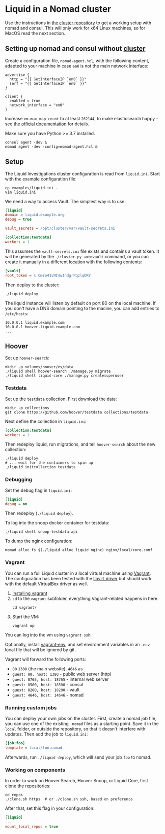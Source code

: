 # Liquid in a Nomad cluster

Use the instructions in [the cluster repository](https://github.com/liquidinvestigations/cluster) to get a working setup with nomad and consul. This will only work for x64 Linux machines, so for MacOS read the next section.


## Setting up nomad and consul without [cluster](https://github.com/liquidinvestigations/cluster)

Create a configuration file, `nomad-agent.hcl`, with the following content,
adapted to your machine in case `en0` is not the main network interface:

```hcl
advertise {
  http = "{{ GetInterfaceIP `en0` }}"
  serf = "{{ GetInterfaceIP `en0` }}"
}

client {
  enabled = true
  network_interface = "en0"
}
```

Increase `vm.max_map_count` to at least `262144`, to make elasticsearch happy -
see [the official documentation][] for details.

[the official documentation]: https://www.elastic.co/guide/en/elasticsearch/reference/current/docker.html#docker-cli-run-prod-mode

Make sure you have Python >= 3.7 installed.

```shell
consul agent -dev &
nomad agent -dev -config=nomad-agent.hcl &
```

## Setup

The Liquid Investigations cluster configuration is read from `liquid.ini`.
Start with the example configuration file:

```shell
cp examples/liquid.ini .
vim liquid.ini
```

We need a way to access Vault. The simplest way is to use:
```ini
[liquid]
domain = liquid.example.org
debug = true

vault_secrets = /opt/cluster/var/vault-secrets.ini

[collection:testdata]
workers = 1
```

This assumes the `vault-secrets.ini` file exists and contains a vault token. It
will be generated by the `./cluster.py autovault` command, or you can create it
manually in a different location with the following contents:

```ini
[vault]
root_token = s.Cmro41vNI4wIndgrPqzlqOKY
```

Then deploy to the cluster:

```shell
./liquid deploy
```

The liquid instance will listen by default on port 80 on the local machine. If
you don't have a DNS domain pointing to the macine, you can add entries to
`/etc/hosts`:

```
10.0.0.1 liquid.example.com
10.0.0.1 hoover.liquid.example.com
...
```

## Hoover
Set up `hoover-search`:

```shell
mkdir -p volumes/hoover/es/data
./liquid shell hoover-search ./manage.py migrate
./liquid shell liquid-core ./manage.py createsuperuser
```

### Testdata
Set up the `testdata` collection. First download the data:

```shell
mkdir -p collections
git clone https://github.com/hoover/testdata collections/testdata
```

Next define the collection in `liquid.ini`:

```ini
[collection:testdata]
workers = 1
```

Then redeploy liquid, run migrations, and tell `hoover-search` about the new
collection:

```shell
./liquid deploy
# ... wait for the containers to spin up
./liquid initcollection testdata
```

### Debugging
Set the debug flag in `liquid.ini`:
```ini
[liquid]
debug = on
```

Then redeploy (`./liquid deploy`).

To log into the snoop docker container for testdata:
```shell
./liquid shell snoop-testdata-api
```

To dump the nginx configuration:
```shell
nomad alloc fs $(./liquid alloc liquid nginx) nginx/local/core.conf
```

### Vagrant

You can run a full Liquid cluster in a local virtual machine using [Vagrant][].
The configuration has been tested with the [libvirt driver][] but should work
with the default VirtualBox driver as well.

1. [Installing vagrant][]
2. `cd` to the `vagrant` subfolder, everything Vagrant-related happens in here:
    ```shell
    cd vagrant/
    ```
3. Start the VM:
    ```shell
    vagrant up
    ```

You can log into the vm using `vagrant ssh`.

Optionally, install [vagrant-env][], and set environment variables in an `.env`
local file that will be ignored by git.

Vagrant will forward the following ports:
  * `80` `1380` (the main website), `4646` as
  * `guest: 80, host: 1380` - public web server (http)
  * `guest: 8765, host: 18765` - internal web server
  * `guest: 8500, host: 18500` - consul
  * `guest: 8200, host: 18200` - vault
  * `guest: 4646, host: 14646` - nomad

[Vagrant]: https://www.vagrantup.com
[libvirt driver]: https://github.com/vagrant-libvirt/vagrant-libvirt
[Installing vagrant]: https://www.vagrantup.com/docs/installation/
[vagrant-env]: https://github.com/gosuri/vagrant-env


### Running custom jobs
You can deploy your own jobs on the cluster. First, create a nomad job file,
you can use one of the existing `.nomad` files as a starting point. Save it in
the `local` folder, or outside the repository, so that it doesn't interfere
with updates. Then add the job to `liquid.ini`:

```ini
[job:foo]
template = local/foo.nomad
```

Afterwards, run `./liquid deploy`, which will send your job `foo` to nomad.


### Working on components

In order to work on Hoover Search, Hoover Snoop, or Liquid Core, first clone the repositories:
```shell
cd repos
./clone.sh https  # or ./clone.sh ssh, based on preference
```

After that, set this flag in your configuration:

```ini
[liquid]
...
mount_local_repos = true
```

